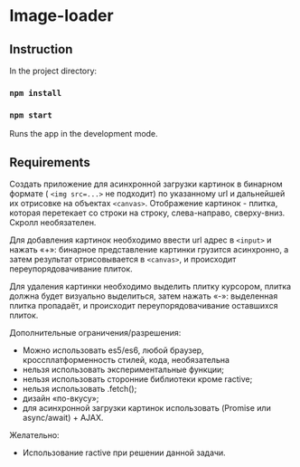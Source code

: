 # Image-loader

## Instruction

In the project directory:

### `npm install`
### `npm start`
Runs the app in the development mode.

## Requirements

Создать приложение для асинхронной загрузки картинок в бинарном формате ( `<img src=...>` не подходит) по указанному url и дальнейшей их отрисовке на объектах `<canvas>`. Отображение картинок - плитка, которая перетекает со строки на строку, слева-направо, сверху-вниз. Скролл необязателен.

Для добавления картинок необходимо ввести url адрес в `<input>` и нажать «+»: бинарное представление картинки грузится асинхронно, а затем результат отрисовывается в `<canvas>`, и происходит переупорядовачивание плиток. 

Для удаления картинки необходимо выделить плитку курсором, плитка должна будет визуально выделиться, затем нажать «-»: выделенная плитка пропадаёт, и происходит переупорядовачивание оставшихся плиток.  

Дополнительные ограничения/разрешения: 
  * Можно использовать es5/es6, любой браузер, кроссплатформенность стилей, кода, необязательна 
  * нельзя использовать экспериментальные функции; 
  * нельзя использовать сторонние библиотеки кроме ractive; 
  * нельзя использовать .fetch(); 
  * дизайн «по-вкусу»; 
  * для асинхронной загрузки картинок использовать (Promise или async/await) + AJAX. 

Желательно: 
  * Использование ractive при решении данной задачи.